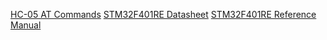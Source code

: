 [HC-05 AT Commands](https://s3-sa-east-1.amazonaws.com/robocore-lojavirtual/709/HC-05_ATCommandSet.pdf)
[STM32F401RE Datasheet](https://www.st.com/resource/en/datasheet/stm32f401re.pdf)
[STM32F401RE Reference Manual](https://www.st.com/resource/en/reference_manual/rm0368-stm32f401xbc-and-stm32f401xde-advanced-armbased-32bit-mcus-stmicroelectronics.pdf)
